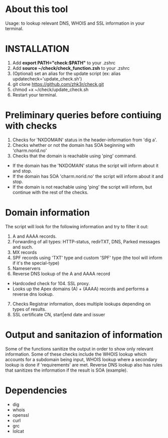 # **About this tool**
Usage: <check domain.tld> to lookup relevant DNS, WHOIS and SSL information in your terminal.

# **INSTALLATION**

1) Add **export PATH="check:$PATH"** to your .zshrc
2) Add **source ~/check/check_function.zsh** to your .zshrc
3) (Optional) set an alias for the update script (ex: alias updatecheck='update_check.sh')
4) git clone https://github.com/zhk3r/check.git
5) chmod +x ~/check/update_check.sh
6) Restart your terminal.

# **Preliminary queries before contiuing with checks** 
1) Checks for 'NXDOMAIN' status in the header-information from 'dig a'.
2) Checks whether or not the domain has SOA beginning with 'charm.norid.no'
3) Checks that the domain is reachable using 'ping' command.
   
- If the domain has the 'NXDOMAIN' status the script will inform about it and stop. 
- If the domain has SOA 'charm.norid.no' the script will inform about it and stop. 
- If the domain is not reachable using 'ping' the script will inform, but continue with the rest of the checks.

# **Domain information**
The script will look for the following information and try to filter it out: 

1) A and AAAA records.
2) Forwarding of all types: HTTP-status, redirTXT, DNS, Parked messages and such.
3) MX records
4) SPF records using 'TXT' type and custom 'SPF' type (the tool will inform if it's the special-type)
5) Nameservers
6) Reverse DNS lookup of the A and AAAA record
- Hardcoded check for 104. SSL proxy.
- Looks up the Apex domains (A) + (AAAA) records and performs a reverse dns lookup.
7) Checks Registrar information, does multiple lookups depending on types of results.
8) SSL certificate CN, start|end date and issuer

# **Output and sanitazion of information**

Some of the functions sanitize the output in order to show only relevant information. Some of these checks include the WHOIS lookup which accounts for a subdomain being input, WHOIS lookup where a secondary lookup is done if 'requirements' are met. Reverse DNS lookup also has rules that sanitizes the information if the result is SOA (example). 

# **Dependencies**

- dig
- whois
- openssl
- curl
- grc
- lolcat
